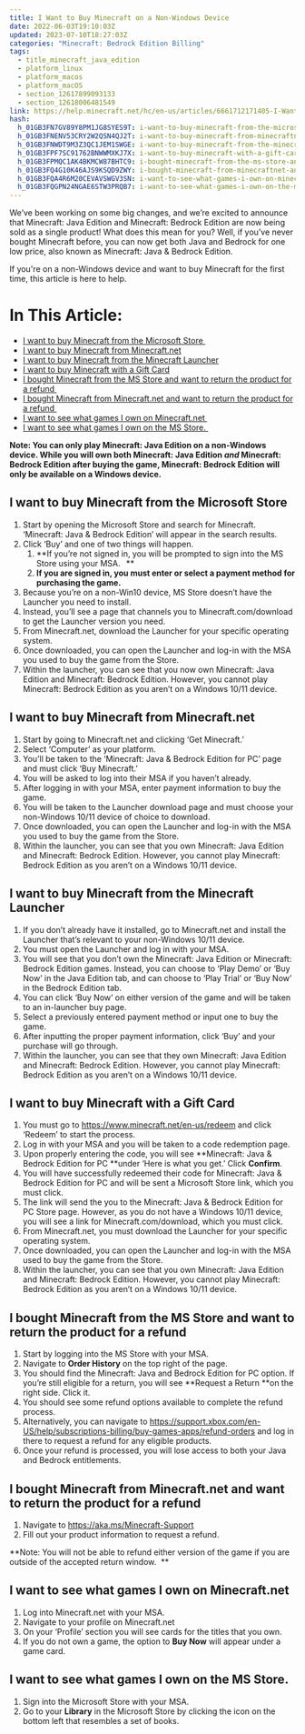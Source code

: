 ```yaml
---
title: I Want to Buy Minecraft on a Non-Windows Device
date: 2022-06-03T19:10:03Z
updated: 2023-07-10T18:27:03Z
categories: "Minecraft: Bedrock Edition Billing"
tags:
  - title_minecraft_java_edition
  - platform_linux
  - platform_macos
  - platform_macOS
  - section_12617899093133
  - section_12618006481549
link: https://help.minecraft.net/hc/en-us/articles/6661712171405-I-Want-to-Buy-Minecraft-on-a-Non-Windows-Device
hash:
  h_01GB3FN7GV89Y8PM1JG8SYES9T: i-want-to-buy-minecraft-from-the-microsoft-store
  h_01GB3FNENV53CRY2W2QSN4QJ2T: i-want-to-buy-minecraft-from-minecraftnet
  h_01GB3FNWDT9M3Z3QC1JEM1SWGE: i-want-to-buy-minecraft-from-the-minecraft-launcher
  h_01GB3FPF7SC91762BNWWMXKJ7X: i-want-to-buy-minecraft-with-a-gift-card
  h_01GB3FPMQC1AK4BKMCW87BHTC9: i-bought-minecraft-from-the-ms-store-and-want-to-return-the-product-for-a-refund
  h_01GB3FQ4G10K46AJS9KSQD9ZWY: i-bought-minecraft-from-minecraftnet-and-want-to-return-the-product-for-a-refund
  h_01GB3FQA4R6M20CEVAVSWGV3SN: i-want-to-see-what-games-i-own-on-minecraftnet
  h_01GB3FQGPN24NGAE6STW3PRQB7: i-want-to-see-what-games-i-own-on-the-ms-store
---
```


We’ve been working on some big changes, and we’re excited to announce that Minecraft: Java Edition and Minecraft: Bedrock Edition are now being sold as a single product! What does this mean for you? Well, if you’ve never bought Minecraft before, you can now get both Java and Bedrock for one low price, also known as Minecraft: Java & Bedrock Edition.

If you're on a non-Windows device and want to buy Minecraft for the first time, this article is here to help. 

# In This Article:

- [I want to buy Minecraft from the Microsoft Store ](#i-want-to-buy-minecraft-from-the-microsoft-store)
- [I want to buy Minecraft from Minecraft.net](#i-want-to-buy-minecraft-from-minecraftnet)
- [I want to buy Minecraft from the Minecraft Launcher](#i-want-to-buy-minecraft-from-the-minecraft-launcher)
- [I want to buy Minecraft with a Gift Card](#i-want-to-buy-minecraft-with-a-gift-card)
- [I bought Minecraft from the MS Store and want to return the product for a refund ](#i-bought-minecraft-from-the-ms-store-and-want-to-return-the-product-for-a-refund)
- [I bought Minecraft from Minecraft.net and want to return the product for a refund ](#i-bought-minecraft-from-minecraftnet-and-want-to-return-the-product-for-a-refund)
- [I want to see what games I own on Minecraft.net ](#i-want-to-see-what-games-i-own-on-minecraftnet)
- [I want to see what games I own on the MS Store. ](#i-want-to-see-what-games-i-own-on-the-ms-store)

**Note: You can only play Minecraft: Java Edition on a non-Windows device. While you will own both Minecraft: Java Edition *and* Minecraft: Bedrock Edition after buying the game, Minecraft: Bedrock Edition will only be available on a Windows device.**

## I want to buy Minecraft from the Microsoft Store 

1.  Start by opening the Microsoft Store and search for Minecraft. ‘Minecraft: Java & Bedrock Edition’ will appear in the search results.
2.  Click ‘Buy’ and one of two things will happen. 
    1.  **If you’re not signed in, you will be prompted to sign into the MS Store using your MSA.   **
    2.  **If you are signed in, you must enter or select a payment method for purchasing the game.**
3.  Because you’re on a non-Win10 device, MS Store doesn’t have the Launcher you need to install. 
4.  Instead, you’ll see a page that channels you to Minecraft.com/download to get the Launcher version you need. 
5.  From Minecraft.net, download the Launcher for your specific operating system.
6.  Once downloaded, you can open the Launcher and log-in with the MSA you used to buy the game from the Store. 
7.  Within the launcher, you can see that you now own Minecraft: Java Edition and Minecraft: Bedrock Edition. However, you cannot play Minecraft: Bedrock Edition as you aren’t on a Windows 10/11 device. 

## I want to buy Minecraft from Minecraft.net

1.  Start by going to Minecraft.net and clicking ‘Get Minecraft.’
2.  Select ‘Computer’ as your platform. 
3.  You’ll be taken to the ‘Minecraft: Java & Bedrock Edition for PC’ page and must click ‘Buy Minecraft.’
4.  You will be asked to log into their MSA if you haven’t already. 
5.  After logging in with your MSA, enter payment information to buy the game.  
6.  You will be taken to the Launcher download page and must choose your non-Windows 10/11 device of choice to download. 
7.  Once downloaded, you can open the Launcher and log-in with the MSA you used to buy the game from the Store.
8.   Within the launcher, you can see that you own Minecraft: Java Edition and Minecraft: Bedrock Edition. However, you cannot play Minecraft: Bedrock Edition as you aren’t on a Windows 10/11 device.

## I want to buy Minecraft from the Minecraft Launcher

1.  If you don’t already have it installed, go to Minecraft.net and install the Launcher that’s relevant to your non-Windows 10/11 device.
2.  You must open the Launcher and log in with your MSA. 
3.  You will see that you don’t own the Minecraft: Java Edition or Minecraft: Bedrock Edition games. Instead, you can choose to ‘Play Demo’ or ‘Buy Now’ in the Java Edition tab, and can choose to ‘Play Trial’ or ‘Buy Now’ in the Bedrock Edition tab.  
4.  You can click ‘Buy Now’ on either version of the game and will be taken to an in-launcher buy page.
5.  Select a previously entered payment method or input one to buy the game.  
6.  After inputting the proper payment information, click ‘Buy’ and your purchase will go through. 
7.  Within the launcher, you can see that they own Minecraft: Java Edition and Minecraft: Bedrock Edition. However, you cannot play Minecraft: Bedrock Edition as you aren’t on a Windows 10/11 device. 

## I want to buy Minecraft with a Gift Card

1.  You must go to <https://www.minecraft.net/en-us/redeem> and click ‘Redeem’ to start the process.
2.  Log in with your MSA and you will be taken to a code redemption page.
3.  Upon properly entering the code, you will see **Minecraft: Java & Bedrock Edition for PC **under ‘Here is what you get.’ Click **Confirm**. 
4.  You will have successfully redeemed their code for Minecraft: Java & Bedrock Edition for PC and will be sent a Microsoft Store link, which you must click. 
5.  The link will send the you to the Minecraft: Java & Bedrock Edition for PC Store page. However, as you do not have a Windows 10/11 device, you will see a link for Minecraft.com/download, which you must click.
6.  From Minecraft.net, you must download the Launcher for your specific operating system.
7.  Once downloaded, you can open the Launcher and log-in with the MSA used to buy the game from the Store. 
8.  Within the launcher, you can see that you own Minecraft: Java Edition and Minecraft: Bedrock Edition. However, you cannot play Minecraft: Bedrock Edition as you aren’t on a Windows 10/11 device. 

## I bought Minecraft from the MS Store and want to return the product for a refund 

1.  Start by logging into the MS Store with your MSA. 
2.  Navigate to **Order History** on the top right of the page.
3.  You should find the Minecraft: Java and Bedrock Edition for PC option. If you’re still eligible for a return, you will see **Request a Return **on the right side. Click it. 
4.  You should see some refund options available to complete the refund process. 
5.  Alternatively, you can navigate to <https://support.xbox.com/en-US/help/subscriptions-billing/buy-games-apps/refund-orders> and log in there to request a refund for any eligible products. 
6.  Once your refund is processed, you will lose access to both your Java and Bedrock entitlements. 

## I bought Minecraft from Minecraft.net and want to return the product for a refund 

1.  Navigate to <https://aka.ms/Minecraft-Support> 
2.  Fill out your product information to request a refund. 

**Note: You will not be able to refund either version of the game if you are outside of the accepted return window.  **

## I want to see what games I own on Minecraft.net 

1.  Log into Minecraft.net with your MSA. 
2.  Navigate to your profile on Minecraft.net
3.  On your ‘Profile’ section you will see cards for the titles that you own.
4.  If you do not own a game, the option to **Buy Now** will appear under a game card. 

## I want to see what games I own on the MS Store. 

1.  Sign into the Microsoft Store with your MSA. 
2.  Go to your **Library** in the Microsoft Store by clicking the icon on the bottom left that resembles a set of books.
